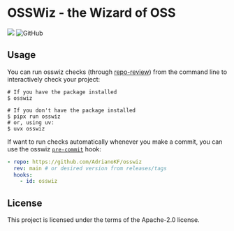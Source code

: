 # OSSWiz - the Wizard of OSS

[![](https://img.shields.io/pypi/v/osswiz)](https://pypi.org/project/osswiz) ![GitHub](https://img.shields.io/github/license/AdrianoKF/osswiz)

## Usage

You can run osswiz checks (through [repo-review](https://repo-review.readthedocs.io/en/latest/)) from the command line to interactively check your project:

```console
# If you have the package installed
$ osswiz

# If you don't have the package installed
$ pipx run osswiz
# or, using uv:
$ uvx osswiz
```

If want to run checks automatically whenever you make a commit, you can use the osswiz [`pre-commit`](https://pre-commit.com) hook:

```yaml
- repo: https://github.com/AdrianoKF/osswiz
  rev: main # or desired version from releases/tags
  hooks:
    - id: osswiz
```

## License

This project is licensed under the terms of the Apache-2.0 license.
